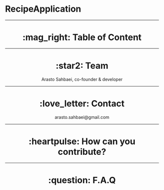 # RecipeApplication

 <hr>

 <h1 align="center"> :mag_right: Table of Content </h1>



<hr>

 <h1 align="center"> :star2: Team </h1>

 <p align="center"> 
 Arasto Sahbaei, co-founder & developer <br />
 </p>

<hr>

 <h1 align="center"> :love_letter: Contact </h1>
 <p align="center"> 
 arasto.sahbaei@gmail.com <br />
 </p>

 <hr>

 <h1 align="center"> :heartpulse: How can you contribute? </h1>


 <hr>

 <h1 align="center"> :question: F.A.Q </h1>
